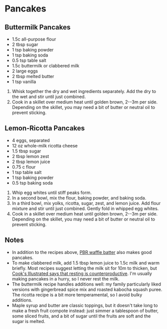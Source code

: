 # Pancakes

## Buttermilk Pancakes

- 1.5c all-purpose flour
- 2 tbsp sugar
- 1 tsp baking powder
- 1 tsp baking soda
- 0.5 tsp table salt
- 1.5c buttermilk or clabbered milk
- 2 large eggs
- 2 tbsp melted butter
- 1 tsp vanilla

1. Whisk together the dry and wet ingredients separately. Add the dry to the wet
   and stir until just combined.
2. Cook in a skillet over medium heat until golden brown, 2--3m per side.
   Depending on the skillet, you may need a bit of butter or neutral oil to
   prevent sticking.

## Lemon-Ricotta Pancakes

- 4 eggs, separated
- 12 oz whole-milk ricotta cheese
- 1.5 tbsp sugar
- 2 tbsp lemon zest
- 2 tbsp lemon juice
- 0.75 c flour
- 1 tsp table salt
- 1 tsp baking powder
- 0.5 tsp baking soda

1. Whip egg whites until stiff peaks form.
2. In a second bowl, mix the flour, baking powder, and baking soda.
3. In a third bowl, mix yolks, ricotta, sugar, zest, and lemon juice. Add flour
   mixture and stir until just combined. Gently fold in whipped egg whites.
4. Cook in a skillet over medium heat until golden brown, 2--3m per side.
   Depending on the skillet, you may need a bit of butter or neutral oil to
   prevent sticking.

## Notes

- In addition to the recipes above, [PBR waffle batter](/recipes/waffles/) also
  makes good pancakes.
- To make clabbered milk, add 1.5 tbsp lemon juice to 1.5c milk and warm
  briefly. Most recipes suggest letting the milk sit for 10m to thicken, but
  [Cook's Illustrated says that resting is counterproductive](https://www.cooksillustrated.com/how_tos/6356-resting-clabbered-milk).
  I'm usually making pancakes in a hurry, so I never rest the milk.
- The buttermilk recipe handles additions well: my family particularly liked
  versions with gingerbread spice mix and roasted kabocha squash puree. The
  ricotta recipe is a bit more temperamental, so I avoid bulky additions.
- Maple syrup and butter are classic toppings, but it doesn't take long to make
  a fresh fruit compote instead: just simmer a tablespoon of butter, some sliced
  fruits, and a bit of sugar until the fruits are soft and the sugar is melted.
